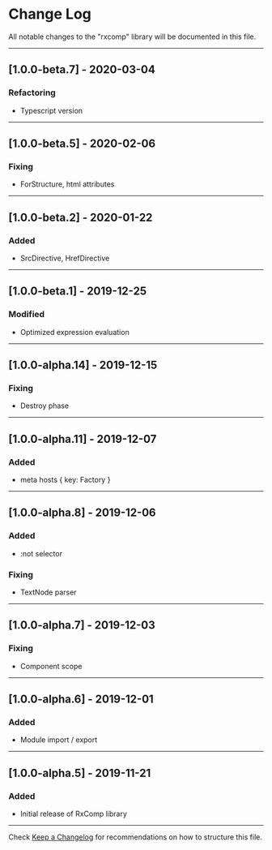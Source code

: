 # Change Log
All notable changes to the "rxcomp" library will be documented in this file.

---

## [1.0.0-beta.7] - 2020-03-04
### Refactoring
- Typescript version

---

## [1.0.0-beta.5] - 2020-02-06
### Fixing
- ForStructure, html attributes

---

## [1.0.0-beta.2] - 2020-01-22
### Added
- SrcDirective, HrefDirective

---

## [1.0.0-beta.1] - 2019-12-25
### Modified
- Optimized expression evaluation

---

## [1.0.0-alpha.14] - 2019-12-15
### Fixing
- Destroy phase

---

## [1.0.0-alpha.11] - 2019-12-07
### Added
- meta hosts { key: Factory }

---

## [1.0.0-alpha.8] - 2019-12-06
### Added
- :not selector
### Fixing
- TextNode parser

---

## [1.0.0-alpha.7] - 2019-12-03
### Fixing
- Component scope

---

## [1.0.0-alpha.6] - 2019-12-01
### Added
- Module import / export

---

## [1.0.0-alpha.5] - 2019-11-21
### Added
- Initial release of RxComp library

---

Check [Keep a Changelog](http://keepachangelog.com/) for recommendations on how to structure this file.
